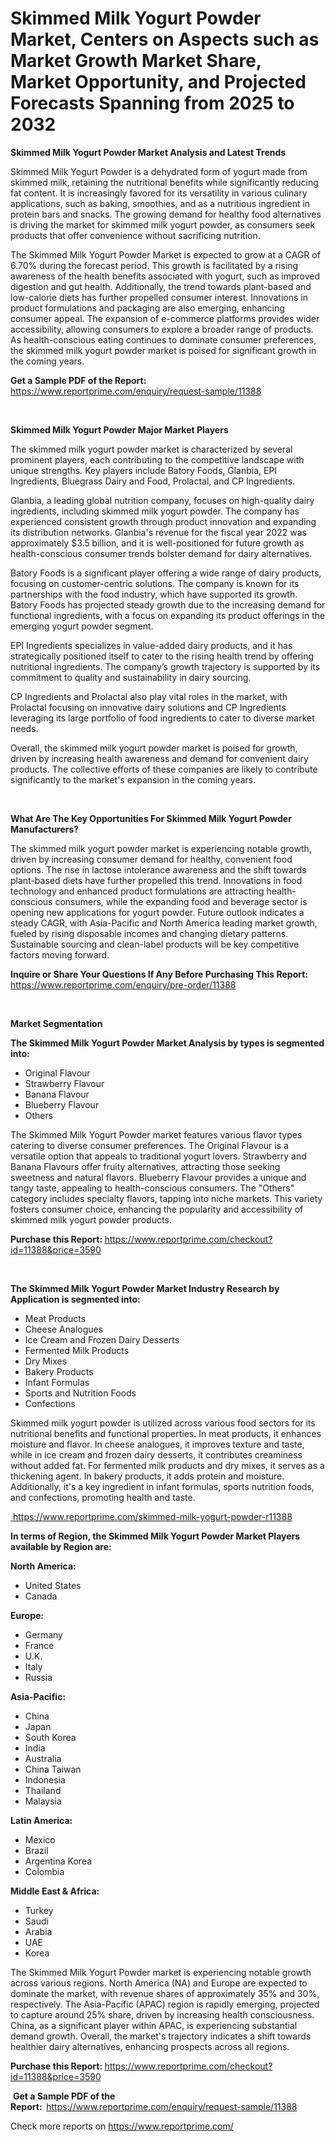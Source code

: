 <p><h1>Skimmed Milk Yogurt Powder Market, Centers on Aspects such as Market Growth Market Share, Market Opportunity, and Projected Forecasts Spanning from 2025 to 2032</h1></p><p><strong>Skimmed Milk Yogurt Powder Market Analysis and Latest Trends</strong></p>
<p><p>Skimmed Milk Yogurt Powder is a dehydrated form of yogurt made from skimmed milk, retaining the nutritional benefits while significantly reducing fat content. It is increasingly favored for its versatility in various culinary applications, such as baking, smoothies, and as a nutritious ingredient in protein bars and snacks. The growing demand for healthy food alternatives is driving the market for skimmed milk yogurt powder, as consumers seek products that offer convenience without sacrificing nutrition.</p><p>The Skimmed Milk Yogurt Powder Market is expected to grow at a CAGR of 6.70% during the forecast period. This growth is facilitated by a rising awareness of the health benefits associated with yogurt, such as improved digestion and gut health. Additionally, the trend towards plant-based and low-calorie diets has further propelled consumer interest. Innovations in product formulations and packaging are also emerging, enhancing consumer appeal. The expansion of e-commerce platforms provides wider accessibility, allowing consumers to explore a broader range of products. As health-conscious eating continues to dominate consumer preferences, the skimmed milk yogurt powder market is poised for significant growth in the coming years.</p></p>
<p><strong>Get a Sample PDF of the Report:&nbsp;</strong> <a href="https://www.reportprime.com/enquiry/request-sample/11388?utm_campaign=3456&utm_medium=2&utm_source=Github&utm_content=ia&utm_term=20032025&utm_id=skimmed-milk-yogurt-powder">https://www.reportprime.com/enquiry/request-sample/11388</a></p>
<p>&nbsp;</p>
<p><strong>Skimmed Milk Yogurt Powder Major Market Players</strong></p>
<p><p>The skimmed milk yogurt powder market is characterized by several prominent players, each contributing to the competitive landscape with unique strengths. Key players include Batory Foods, Glanbia, EPI Ingredients, Bluegrass Dairy and Food, Prolactal, and CP Ingredients.</p><p>Glanbia, a leading global nutrition company, focuses on high-quality dairy ingredients, including skimmed milk yogurt powder. The company has experienced consistent growth through product innovation and expanding its distribution networks. Glanbia's revenue for the fiscal year 2022 was approximately $3.5 billion, and it is well-positioned for future growth as health-conscious consumer trends bolster demand for dairy alternatives.</p><p>Batory Foods is a significant player offering a wide range of dairy products, focusing on customer-centric solutions. The company is known for its partnerships with the food industry, which have supported its growth. Batory Foods has projected steady growth due to the increasing demand for functional ingredients, with a focus on expanding its product offerings in the emerging yogurt powder segment.</p><p>EPI Ingredients specializes in value-added dairy products, and it has strategically positioned itself to cater to the rising health trend by offering nutritional ingredients. The company’s growth trajectory is supported by its commitment to quality and sustainability in dairy sourcing. </p><p>CP Ingredients and Prolactal also play vital roles in the market, with Prolactal focusing on innovative dairy solutions and CP Ingredients leveraging its large portfolio of food ingredients to cater to diverse market needs.</p><p>Overall, the skimmed milk yogurt powder market is poised for growth, driven by increasing health awareness and demand for convenient dairy products. The collective efforts of these companies are likely to contribute significantly to the market's expansion in the coming years.</p></p>
<p>&nbsp;</p>
<p><strong>What Are The Key Opportunities For Skimmed Milk Yogurt Powder Manufacturers?</strong></p>
<p><p>The skimmed milk yogurt powder market is experiencing notable growth, driven by increasing consumer demand for healthy, convenient food options. The rise in lactose intolerance awareness and the shift towards plant-based diets have further propelled this trend. Innovations in food technology and enhanced product formulations are attracting health-conscious consumers, while the expanding food and beverage sector is opening new applications for yogurt powder. Future outlook indicates a steady CAGR, with Asia-Pacific and North America leading market growth, fueled by rising disposable incomes and changing dietary patterns. Sustainable sourcing and clean-label products will be key competitive factors moving forward.</p></p>
<p><strong>Inquire or Share Your Questions If Any Before Purchasing This Report:</strong> <a href="https://www.reportprime.com/enquiry/pre-order/11388?utm_campaign=3456&utm_medium=2&utm_source=Github&utm_content=ia&utm_term=20032025&utm_id=skimmed-milk-yogurt-powder">https://www.reportprime.com/enquiry/pre-order/11388</a></p>
<p>&nbsp;</p>
<p><strong>Market Segmentation</strong></p>
<p><strong>The Skimmed Milk Yogurt Powder Market Analysis by types is segmented into:</strong></p>
<p><ul><li>Original Flavour</li><li>Strawberry Flavour</li><li>Banana Flavour</li><li>Blueberry Flavour</li><li>Others</li></ul></p>
<p><p>The Skimmed Milk Yogurt Powder market features various flavor types catering to diverse consumer preferences. The Original Flavour is a versatile option that appeals to traditional yogurt lovers. Strawberry and Banana Flavours offer fruity alternatives, attracting those seeking sweetness and natural flavors. Blueberry Flavour provides a unique and tangy taste, appealing to health-conscious consumers. The "Others" category includes specialty flavors, tapping into niche markets. This variety fosters consumer choice, enhancing the popularity and accessibility of skimmed milk yogurt powder products.</p></p>
<p><strong>Purchase this Report:&nbsp;</strong><a href="https://www.reportprime.com/checkout?id=11388&price=3590&utm_campaign=3456&utm_medium=2&utm_source=Github&utm_content=ia&utm_term=20032025&utm_id=skimmed-milk-yogurt-powder">https://www.reportprime.com/checkout?id=11388&price=3590</a></p>
<p>&nbsp;</p>
<p><strong>The Skimmed Milk Yogurt Powder Market Industry Research by Application is segmented into:</strong></p>
<p><ul><li>Meat Products</li><li>Cheese Analogues</li><li>Ice Cream and Frozen Dairy Desserts</li><li>Fermented Milk Products</li><li>Dry Mixes</li><li>Bakery Products</li><li>Infant Formulas</li><li>Sports and Nutrition Foods</li><li>Confections</li></ul></p>
<p><p>Skimmed milk yogurt powder is utilized across various food sectors for its nutritional benefits and functional properties. In meat products, it enhances moisture and flavor. In cheese analogues, it improves texture and taste, while in ice cream and frozen dairy desserts, it contributes creaminess without added fat. For fermented milk products and dry mixes, it serves as a thickening agent. In bakery products, it adds protein and moisture. Additionally, it's a key ingredient in infant formulas, sports nutrition foods, and confections, promoting health and taste.</p></p>
<p><a href="https://www.reportprime.com/skimmed-milk-yogurt-powder-r11388?utm_campaign=3456&utm_medium=2&utm_source=Github&utm_content=ia&utm_term=20032025&utm_id=skimmed-milk-yogurt-powder">&nbsp;https://www.reportprime.com/skimmed-milk-yogurt-powder-r11388</a></p>
<p><strong>In terms of Region, the Skimmed Milk Yogurt Powder Market Players available by Region are:</strong></p>
<p>
    <p> <strong> North America: </strong>
        <ul>
            <li>United States</li>
            <li>Canada</li>
        </ul>
        </p> 
    <p> <strong> Europe: </strong>
        <ul>
            <li>Germany</li>
            <li>France</li>
            <li>U.K.</li>
            <li>Italy</li>
            <li>Russia</li>
        </ul>
        </p> 
    <p> <strong> Asia-Pacific: </strong>
        <ul>
            <li>China</li>
            <li>Japan</li>
            <li>South Korea</li>
            <li>India</li>
            <li>Australia</li>
            <li>China Taiwan</li>
            <li>Indonesia</li>
            <li>Thailand</li>
            <li>Malaysia</li>
        </ul>
        </p> 
    <p> <strong> Latin America: </strong>
        <ul>
            <li>Mexico</li>
            <li>Brazil</li>
            <li>Argentina Korea</li>
            <li>Colombia</li>
        </ul>
        </p> 
    <p> <strong> Middle East & Africa: </strong>
        <ul>
            <li>Turkey</li>
            <li>Saudi</li>
            <li>Arabia</li>
            <li>UAE</li>
            <li>Korea</li>
        </ul>
    </p>
    </p>
<p><p>The Skimmed Milk Yogurt Powder market is experiencing notable growth across various regions. North America (NA) and Europe are expected to dominate the market, with revenue shares of approximately 35% and 30%, respectively. The Asia-Pacific (APAC) region is rapidly emerging, projected to capture around 25% share, driven by increasing health consciousness. China, as a significant player within APAC, is experiencing substantial demand growth. Overall, the market's trajectory indicates a shift towards healthier dairy alternatives, enhancing prospects across all regions.</p></p>
<p><strong>Purchase this Report: </strong><a href="https://www.reportprime.com/checkout?id=11388&price=3590&utm_campaign=3456&utm_medium=2&utm_source=Github&utm_content=ia&utm_term=20032025&utm_id=skimmed-milk-yogurt-powder">https://www.reportprime.com/checkout?id=11388&price=3590</a></p>
<p>&nbsp;<strong>Get a Sample PDF of the Report:&nbsp;&nbsp;</strong><a href="https://www.reportprime.com/enquiry/request-sample/11388?utm_campaign=3456&utm_medium=2&utm_source=Github&utm_content=ia&utm_term=20032025&utm_id=skimmed-milk-yogurt-powder">https://www.reportprime.com/enquiry/request-sample/11388</a></p>
<p><strong></strong></p>
<p>Check more reports on <a href="https://www.reportprime.com/?utm_campaign=3456&utm_medium=2&utm_source=Github&utm_content=ia&utm_term=20032025&utm_id=skimmed-milk-yogurt-powder">https://www.reportprime.com/</a></p>